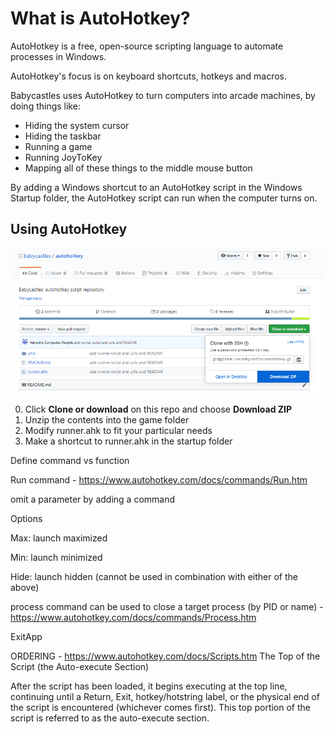 # What is AutoHotkey?
AutoHotkey is a free, open-source scripting language to automate processes in Windows.

AutoHotkey's focus is on keyboard shortcuts, hotkeys and macros.

Babycastles uses AutoHotkey to turn computers into arcade machines, by doing things like:
* Hiding the system cursor
* Hiding the taskbar
* Running a game
* Running JoyToKey
* Mapping all of these things to the middle mouse button

By adding a Windows shortcut to an AutoHotkey script in the Windows Startup folder, the AutoHotkey script can run when the computer turns on.

## Using AutoHotkey
![download_screenshot](/screenshots/download.png?raw=true)

0. Click **Clone or download** on this repo and choose **Download ZIP**
0. Unzip the contents into the game folder
0. Modify runner.ahk to fit your particular needs
0. Make a shortcut to runner.ahk in the startup folder


Define command vs function

Run command - https://www.autohotkey.com/docs/commands/Run.htm

omit a parameter by adding a command

Options

Max: launch maximized

Min: launch minimized

Hide: launch hidden (cannot be used in combination with either of the above)


process command can be used to close a target process (by PID or name) - https://www.autohotkey.com/docs/commands/Process.htm

ExitApp

ORDERING - https://www.autohotkey.com/docs/Scripts.htm
The Top of the Script (the Auto-execute Section)

After the script has been loaded, it begins executing at the top line, continuing until 
	a Return, Exit, hotkey/hotstring label, or the physical end of the script is encountered (whichever comes first). 
This top portion of the script is referred to as the auto-execute section.